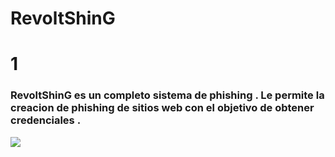 # RevoltShinG
<h1>1</h1>
<h3>RevoltShinG es un completo sistema de phishing . Le permite la creacion de phishing de sitios web con el objetivo de obtener credenciales .</h3>
<img src="https://github.com/error404-notfound/RevoltShinG/blob/master/Captura%20de%20pantalla%20de%202019-07-30%2014-30-48.png">

